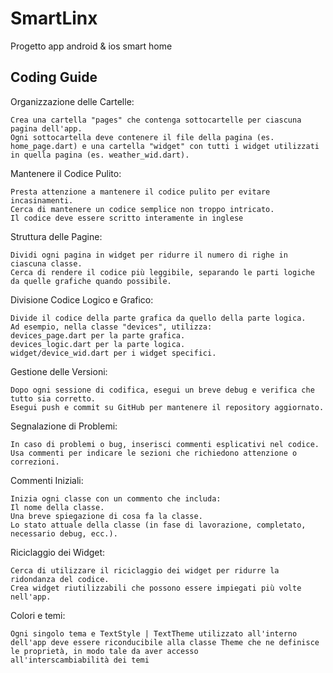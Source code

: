 # SmartLinx

Progetto app android & ios smart home

## Coding Guide

Organizzazione delle Cartelle:

    Crea una cartella "pages" che contenga sottocartelle per ciascuna pagina dell'app.
    Ogni sottocartella deve contenere il file della pagina (es. home_page.dart) e una cartella "widget" con tutti i widget utilizzati in quella pagina (es. weather_wid.dart).
  
  Mantenere il Codice Pulito:

    Presta attenzione a mantenere il codice pulito per evitare incasinamenti.
    Cerca di mantenere un codice semplice non troppo intricato.
    Il codice deve essere scritto interamente in inglese
    
Struttura delle Pagine:

    Dividi ogni pagina in widget per ridurre il numero di righe in ciascuna classe.
    Cerca di rendere il codice più leggibile, separando le parti logiche da quelle grafiche quando possibile.
    
Divisione Codice Logico e Grafico:

    Divide il codice della parte grafica da quello della parte logica.
    Ad esempio, nella classe "devices", utilizza:
    devices_page.dart per la parte grafica.
    devices_logic.dart per la parte logica.
    widget/device_wid.dart per i widget specifici.
    
    
Gestione delle Versioni:

    Dopo ogni sessione di codifica, esegui un breve debug e verifica che tutto sia corretto.
    Esegui push e commit su GitHub per mantenere il repository aggiornato.

Segnalazione di Problemi:

    In caso di problemi o bug, inserisci commenti esplicativi nel codice.
    Usa commenti per indicare le sezioni che richiedono attenzione o correzioni.
    
    
Commenti Iniziali:

    Inizia ogni classe con un commento che includa:
    Il nome della classe.
    Una breve spiegazione di cosa fa la classe.
    Lo stato attuale della classe (in fase di lavorazione, completato, necessario debug, ecc.).

Riciclaggio dei Widget:

    Cerca di utilizzare il riciclaggio dei widget per ridurre la ridondanza del codice.
    Crea widget riutilizzabili che possono essere impiegati più volte nell'app.
    
Colori e temi:

    Ogni singolo tema e TextStyle | TextTheme utilizzato all'interno dell'app deve essere riconducibile alla classe Theme che ne definisce le proprietà, in modo tale da aver accesso         
    all'interscambiabilità dei temi
